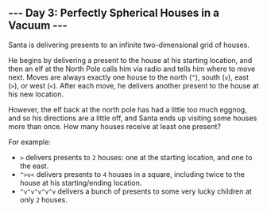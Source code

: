 --- Day 3: Perfectly Spherical Houses in a Vacuum ---
-----------------------------------------------------

Santa is delivering presents to an infinite two-dimensional grid of houses.

He begins by delivering a present to the house at his starting location, and then an elf at the North Pole calls him via radio and tells him where to move next. Moves are always exactly one house to the north (`^`), south (`v`), east (`>`), or west (`<`). After each move, he delivers another present to the house at his new location.

However, the elf back at the north pole has had a little too much eggnog, and so his directions are a little off, and Santa ends up visiting some houses more than once. How many houses receive at least one present?

For example:

-   `>` delivers presents to `2` houses: one at the starting location, and one to the east.
-   `^>v<` delivers presents to `4` houses in a square, including twice to the house at his starting/ending location.
-   `^v^v^v^v^v` delivers a bunch of presents to some very lucky children at only `2` houses.